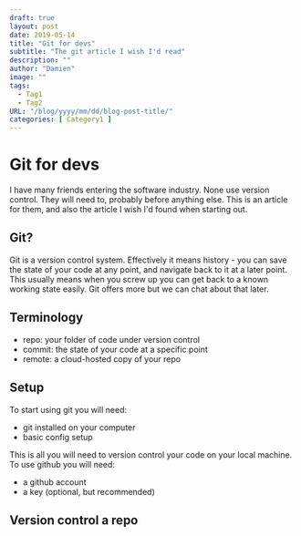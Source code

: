 ```yaml
---
draft: true
layout: post
date: 2019-05-14
title: "Git for devs"
subtitle: "The git article I wish I'd read"
description: ""
author: "Damien"
image: ""
tags:
  - Tag1
  - Tag2
URL: "/blog/yyyy/mm/dd/blog-post-title/"
categories: [ Category1 ]
---
```


# Git for devs

I have many friends entering the software industry. None use version control. They will need to, probably before anything else. This is an article for them, and also the article I wish I'd found when starting out.

## Git?

Git is a version control system. Effectively it means history - you can save the state of your code at any point, and navigate back to it at a later point. This usually means when you screw up you can get back to a known working state easily. Git offers more but we can chat about that later. 

## Terminology

- repo: your folder of code under version control
- commit: the state of your code at a specific point
- remote: a cloud-hosted copy of your repo


## Setup

To start using git you will need:
- git installed on your computer
- basic config setup

This is all you will need to version control your code on your local machine. To use github you will need:
- a github account
- a key (optional, but recommended)

## Version control a repo

